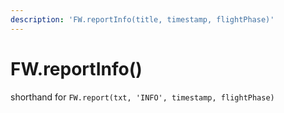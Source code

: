 ```yaml
---
description: 'FW.reportInfo(title, timestamp, flightPhase)'
---
```


# FW.reportInfo\(\)

shorthand for `FW.report(txt, 'INFO', timestamp, flightPhase)`

